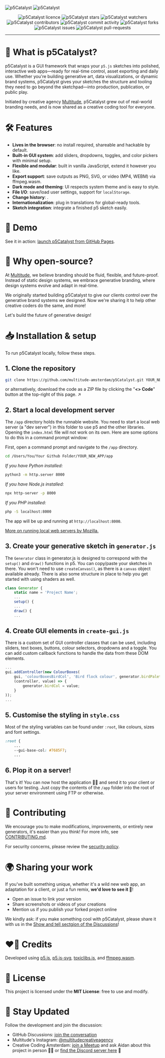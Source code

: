 ![p5Catalyst](./app/assets/p5catalyst-logo-darkmode.svg#gh-dark-mode-only)
![p5Catalyst](./app/assets/p5catalyst-logo-lightmode.svg#gh-light-mode-only)

<p align="center">
	<img alt="p5Catalyst licence" src="https://img.shields.io/github/license/multitude-amsterdam/p5Catalyst?style=flat-square&color=7685F7">
	<img alt="p5Catalyst stars" src="https://img.shields.io/github/stars/multitude-amsterdam/p5Catalyst?style=flat-square&color=7685F7">
	<img alt="p5Catalyst watchers" src="https://img.shields.io/github/watchers/multitude-amsterdam/p5Catalyst?style=flat-square&color=7685F7">
	<img alt="p5Catalyst contributors" src="https://img.shields.io/github/contributors/multitude-amsterdam/p5Catalyst?style=flat-square&color=7685F7">
	<img alt="p5Catalyst commit activity" src="https://img.shields.io/github/commit-activity/y/multitude-amsterdam/p5Catalyst?style=flat-square&color=7685F7">
	<img alt="p5Catalyst forks" src="https://img.shields.io/github/forks/multitude-amsterdam/p5Catalyst?style=flat-square&color=7685F7">
	<img alt="p5Catalyst issues" src="https://img.shields.io/github/issues/multitude-amsterdam/p5Catalyst?style=flat-square&color=7685F7">
	<img alt="p5Catalyst pull-requests" src="https://img.shields.io/github/issues-pr/multitude-amsterdam/p5Catalyst?style=flat-square&color=7685F7">
</p>

<hr>


# 🧪 What is p5Catalyst?

p5Catalyst is a GUI framework that wraps your `p5.js` sketches into polished, interactive web apps—ready for real-time control, asset exporting and daily use. Whether you're building generative art, data visualizations, or dynamic brand systems, p5Catalyst gives your sketches the structure and tooling they need to go beyond the sketchpad—into production, publication, or public play.

Initiated by creative agency [Multitude](https://multitude.nl/), p5Catalyst grew out of real-world branding needs, and is now shared as a creative coding tool for everyone.


# 🛠️ Features

- **Lives in the browser**: no install required, shareable and hackable by default.
- **Built-in GUI system**: add sliders, dropdowns, toggles, and color pickers with minimal setup.
- **Flexible and modular**: built in vanilla JavaScript, extend it however you like.
- **Export support**: save outputs as PNG, SVG, or video (MP4, WEBM) via ffmpeg.wasm.
- **Dark mode and theming**: UI respects system theme and is easy to style.
- **File I/O**: save/load user settings, support for `localStorage`.
- **Change history**: .
- **Internationalization**: plug in translations for global-ready tools.
- **Sketch integration**: integrate a finished p5 sketch easily.


# 👀 Demo

See it in action: [launch p5Catalyst from GitHub Pages](https://multitude-amsterdam.github.io/p5Catalyst/app/).


# 🔁 Why open-source?

At [Multitude](https://multitude.nl/), we believe branding should be fluid, flexible, and future-proof. Instead of static design systems, we embrace generative branding, where design systems evolve and adapt in real-time. 

We originally started building p5Catalyst to give our clients control over the generative brand systems we designed. Now we're sharing it to help other creative coders do the same, and more!

Let's build the future of generative design!


# 📥 Installation & setup

To run p5Catalyst locally, follow these steps. 

## 1. Clone the repository

```sh
git clone https://github.com/multitude-amsterdam/p5Catalyst.git YOUR_NEW_APP
```
or alternatively, download the code as a ZIP file by clicking the "**<> Code**" button at the top-right of this page. ↗️

## 2. Start a local development server

The `/app` directory holds the runnable website. You need to start a local web server (a "dev server") in this folder to use p5 and the other libraries. Opening the `index.html` file will not work on its own. Here are some options to do this in a command prompt window:

First, open a command prompt and navigate to the `/app` directory.
```sh
cd /Users/You/Your Github Folder/YOUR_NEW_APP/app
```

*If you have Python installed:*
```sh
python3 -m http.server 8000
```
*If you have Node.js installed:*
```sh
npx http-server -p 8000
```
*If you PHP installed:*
```sh
php -S localhost:8000
```
The app will be up and running at `http://localhost:8000`.

[More on running local web servers by Mozilla.](https://developer.mozilla.org/en-US/docs/Learn_web_development/Howto/Tools_and_setup/set_up_a_local_testing_server)

## 3. Create your generative sketch in `generator.js`
The `Generator` class in generator.js is designed to correspond with the `setup()` and `draw()` functions in p5. You can copy/paste your sketches in there. You won't need to use `createCanvas()`, as there is a `canvas` object available already. There is also some structure in place to help you get started with using shaders as well.
```javascript
class Generator {
	static name = 'Project Name';
	...
	setup() {
	...
	draw() {
	...
```

## 4. Create GUI elements in `create-gui.js`
There is a custom set of GUI controller classes that can be used, including sliders, text boxes, buttons, colour selectors, dropdowns and a toggle. You can add custom callback functions to handle the data from these DOM elements.
```javascript
...
gui.addController(new ColourBoxes(
	gui, 'colourBoxesBirdCol', 'Bird flock colour', generator.birdPalette, 0,
	(controller, value) => {
		generator.birdCol = value;
	}
));
...
```

## 5. Customise the styling in `style.css`
Most of the styling variables can be found under `:root`, like colours, sizes and font settings.
```css
:root {
	...
	--gui-base-col: #7685F7;
	...
```

## 6. Plop it on a server!

That's it! You can now host the application 😶‍🌫️ and send it to your client or users for testing. Just copy the contents of the `/app` folder into the root of your server environment using FTP or otherwise.


# 🤝 Contributing

We encourage you to make modifications, improvements, or entirely new generators, it's easier than you think! For more info, see [CONTRIBUTING.md](./CONTRIBUTING.md).

For security concerns, please review the [security policy](./SECURITY.md).


# 🌍 Sharing your work

If you've built something unique, whether it's a wild new web app, an adaptation for a client, or just a fun remix, **we'd love to see it 👀**!

- Open an issue to link your version
- Share screenshots or videos of your creations
- Mention us if you publish your forked project online

We kindly ask: if you make something cool with p5Catalyst, please share it with us in the [Show and tell sectgion of the Discussions](https://github.com/multitude-amsterdam/p5Catalyst/discussions/categories/show-and-tell)!


# ❤️‍🔥 Credits

Developed using [p5.js](https://p5js.org/), [p5.js-svg](https://github.com/zenozeng/p5.js-svg), [toxiclibs.js](https://github.com/hapticdata/toxiclibsjs), and [ffmpeg.wasm](https://github.com/ffmpegwasm/ffmpeg.wasm).


# 🧾 License

This project is licensed under the **MIT License**: free to use and modify.


# 📢 Stay Updated

Follow the development and join the discussion:
- GitHub Discussions: [join the conversation](https://github.com/multitude-amsterdam/p5Catalyst/discussions)
- Multitude's Instagram: [@multitudecreativeagency](https://www.instagram.com/multitudecreativeagency/)
- Creative Coding Amsterdam: [join a Meetup](https://www.meetup.com/nl-NL/creative-coding-amsterdam/) and ask Aidan about this project in person 🤔🤔 or [find the Discord server here](https://cca.codes/) 👋
